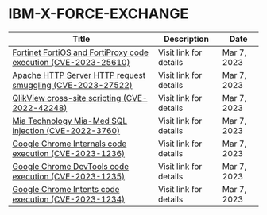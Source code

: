 

# IBM-X-FORCE-EXCHANGE

 |Title|Description|Date|
 |---|---|---|
 |[Fortinet FortiOS and FortiProxy code execution (CVE-2023-25610)](https://exchange.xforce.ibmcloud.com/activity/list?filter=Vulnerabilities)|Visit link for details|Mar 7, 2023|
 |[Apache HTTP Server HTTP request smuggling (CVE-2023-27522)](https://exchange.xforce.ibmcloud.com/activity/list?filter=Vulnerabilities)|Visit link for details|Mar 7, 2023|
 |[QlikView cross-site scripting (CVE-2022-42248)](https://exchange.xforce.ibmcloud.com/activity/list?filter=Vulnerabilities)|Visit link for details|Mar 7, 2023|
 |[Mia Technology Mia-Med SQL injection (CVE-2022-3760)](https://exchange.xforce.ibmcloud.com/activity/list?filter=Vulnerabilities)|Visit link for details|Mar 7, 2023|
 |[Google Chrome Internals code execution (CVE-2023-1236)](https://exchange.xforce.ibmcloud.com/activity/list?filter=Vulnerabilities)|Visit link for details|Mar 7, 2023|
 |[Google Chrome DevTools code execution (CVE-2023-1235)](https://exchange.xforce.ibmcloud.com/activity/list?filter=Vulnerabilities)|Visit link for details|Mar 7, 2023|
 |[Google Chrome Intents code execution (CVE-2023-1234)](https://exchange.xforce.ibmcloud.com/activity/list?filter=Vulnerabilities)|Visit link for details|Mar 7, 2023|
 